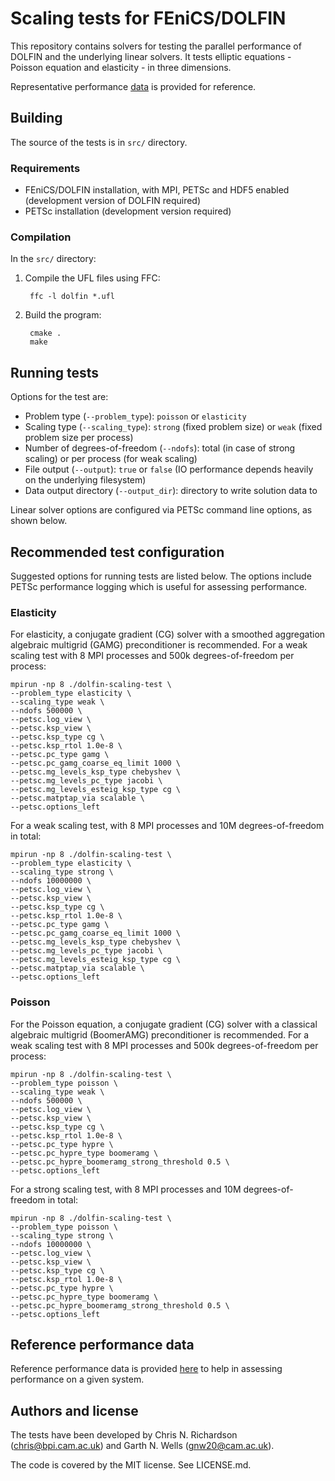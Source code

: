 # Scaling tests for FEniCS/DOLFIN

This repository contains solvers for testing the parallel performance
of DOLFIN and the underlying linear solvers. It tests elliptic
equations - Poisson equation and elasticity - in three dimensions.

Representative performance [data](performance.md) is provided for
reference.


## Building

The source of the tests is in `src/` directory.


### Requirements

- FEniCS/DOLFIN installation, with MPI, PETSc and HDF5 enabled
  (development version of DOLFIN required)
- PETSc installation (development version required)

### Compilation

In the `src/` directory:

1. Compile the UFL files using FFC:

        ffc -l dolfin *.ufl

2. Build the program:

        cmake .
        make


## Running tests

Options for the test are:

- Problem type (`--problem_type`): `poisson` or `elasticity`
- Scaling type (`--scaling_type`): `strong` (fixed problem size) or `weak`
  (fixed problem size per process)
- Number of degrees-of-freedom (`--ndofs`): total (in case of strong
  scaling) or per process (for weak scaling)
- File output (`--output`): `true` or `false` (IO performance depends
  heavily on the underlying filesystem)
- Data output directory (`--output_dir`): directory to write solution
  data to

Linear solver options are configured via PETSc command line options,
as shown below.


## Recommended test configuration

Suggested options for running tests are listed below. The options
include PETSc performance logging which is useful for assessing
performance.

### Elasticity

For elasticity, a conjugate gradient (CG) solver with a smoothed
aggregation algebraic multigrid (GAMG) preconditioner is recommended.
For a weak scaling test with 8 MPI processes and 500k
degrees-of-freedom per process:

```
mpirun -np 8 ./dolfin-scaling-test \
--problem_type elasticity \
--scaling_type weak \
--ndofs 500000 \
--petsc.log_view \
--petsc.ksp_view \
--petsc.ksp_type cg \
--petsc.ksp_rtol 1.0e-8 \
--petsc.pc_type gamg \
--petsc.pc_gamg_coarse_eq_limit 1000 \
--petsc.mg_levels_ksp_type chebyshev \
--petsc.mg_levels_pc_type jacobi \
--petsc.mg_levels_esteig_ksp_type cg \
--petsc.matptap_via scalable \
--petsc.options_left
```

For a weak scaling test, with 8 MPI processes and 10M
degrees-of-freedom in total:


```
mpirun -np 8 ./dolfin-scaling-test \
--problem_type elasticity \
--scaling_type strong \
--ndofs 10000000 \
--petsc.log_view \
--petsc.ksp_view \
--petsc.ksp_type cg \
--petsc.ksp_rtol 1.0e-8 \
--petsc.pc_type gamg \
--petsc.pc_gamg_coarse_eq_limit 1000 \
--petsc.mg_levels_ksp_type chebyshev \
--petsc.mg_levels_pc_type jacobi \
--petsc.mg_levels_esteig_ksp_type cg \
--petsc.matptap_via scalable \
--petsc.options_left
```

### Poisson

For the Poisson equation, a conjugate gradient (CG) solver with a
classical algebraic multigrid (BoomerAMG) preconditioner is
recommended.  For a weak scaling test with 8 MPI processes and 500k
degrees-of-freedom per process:

```
mpirun -np 8 ./dolfin-scaling-test \
--problem_type poisson \
--scaling_type weak \
--ndofs 500000 \
--petsc.log_view \
--petsc.ksp_view \
--petsc.ksp_type cg \
--petsc.ksp_rtol 1.0e-8 \
--petsc.pc_type hypre \
--petsc.pc_hypre_type boomeramg \
--petsc.pc_hypre_boomeramg_strong_threshold 0.5 \
--petsc.options_left
```
For a strong scaling test, with 8 MPI processes and 10M
degrees-of-freedom in total:
```
mpirun -np 8 ./dolfin-scaling-test \
--problem_type poisson \
--scaling_type strong \
--ndofs 10000000 \
--petsc.log_view \
--petsc.ksp_view \
--petsc.ksp_type cg \
--petsc.ksp_rtol 1.0e-8 \
--petsc.pc_type hypre \
--petsc.pc_hypre_type boomeramg \
--petsc.pc_hypre_boomeramg_strong_threshold 0.5 \
--petsc.options_left
```

## Reference performance data

Reference performance data is provided [here](performance.md) to help
in assessing performance on a given system.

## Authors and license

The tests have been developed by Chris N. Richardson
(<chris@bpi.cam.ac.uk>) and Garth N. Wells (<gnw20@cam.ac.uk>).

The code is covered by the MIT license. See LICENSE.md.
